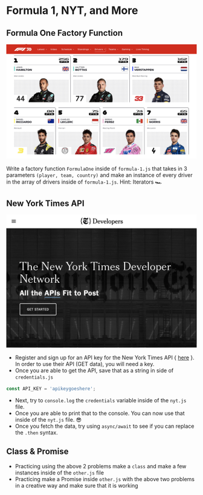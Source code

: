 # Formula 1, NYT, and More

## Formula One Factory Function

![Formula 1](formula1.png)

Write a factory function `FormulaOne` inside of `formula-1.js` that takes in 3 parameters `(player, team, country)` 
and make an instance of every driver in the array of drivers inside of `formula-1.js`. Hint: Iterators 🏎

## New York Times API
![New York Times API](nyt_pic.png)

- Register and sign up for an API key for the New York Times API { [here](https://developer.nytimes.com) }. In order to use their API (GET data), you will need a key. 
- Once you are able to get the API, save that as a string in side of `credentials.js`
```js
const API_KEY = 'apikeygoeshere';
```
- Next, try to `console.log` the `credentials` variable inside of the `nyt.js` file.
- Once you are able to print that to the console. You can now use that inside of the `nyt.js` file. 😎
- Once you fetch the data, try using `async/await` to see if you can replace the `.then` syntax.

## Class & Promise
- Practicing using the above 2 problems make a `class` and make a few instances inside of the `other.js` file
- Practicing make a Promise inside `other.js` with the above two problems in a creative way and make sure that it is working